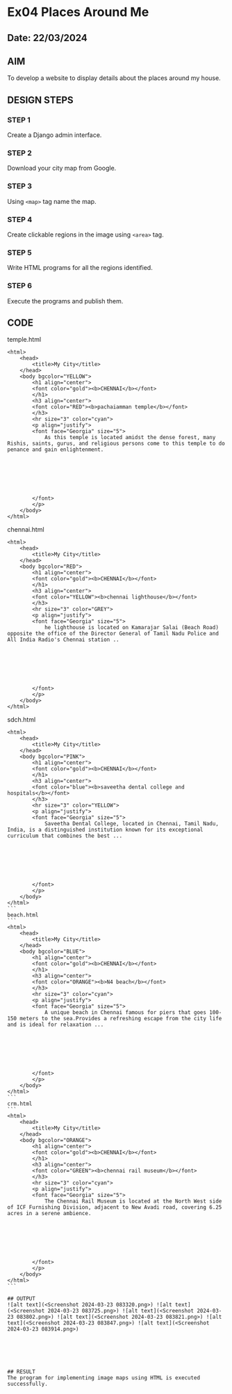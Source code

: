 # Ex04 Places Around Me
## Date: 22/03/2024

## AIM
To develop a website to display details about the places around my house.

## DESIGN STEPS

### STEP 1
Create a Django admin interface.

### STEP 2
Download your city map from Google.

### STEP 3
Using ```<map>``` tag name the map.

### STEP 4
Create clickable regions in the image using ```<area>``` tag.

### STEP 5
Write HTML programs for all the regions identified.

### STEP 6
Execute the programs and publish them.

## CODE
temple.html
```
<html>
    <head>
        <title>My City</title>
    </head>
    <body bgcolor="YELLOW">
        <h1 align="center">
        <font color="gold"><b>CHENNAI</b></font>
        </h1>
        <h3 align="center">
        <font color="RED"><b>pachaiamman temple</b></font>
        </h3>
        <hr size="3" color="cyan">
        <p align="justify">
        <font face="Georgia" size="5">
            As this temple is located amidst the dense forest, many Rishis, saints, gurus, and religious persons come to this temple to do penance and gain enlightenment.

            





        </font>
        </p>
    </body>
</html>
```
chennai.html
```
<html>
    <head>
        <title>My City</title>
    </head>
    <body bgcolor="RED">
        <h1 align="center">
        <font color="gold"><b>CHENNAI</b></font>
        </h1>
        <h3 align="center">
        <font color="YELLOW"><b>chennai lighthouse</b></font>
        </h3>
        <hr size="3" color="GREY">
        <p align="justify">
        <font face="Georgia" size="5">
            he lighthouse is located on Kamarajar Salai (Beach Road) opposite the office of the Director General of Tamil Nadu Police and All India Radio's Chennai station ..
            






        </font>
        </p>
    </body>
</html>
```
sdch.html
````
<html>
    <head>
        <title>My City</title>
    </head>
    <body bgcolor="PINK">
        <h1 align="center">
        <font color="gold"><b>CHENNAI</b></font>
        </h1>
        <h3 align="center">
        <font color="blue"><b>saveetha dental college and hospitals</b></font>
        </h3>
        <hr size="3" color="YELLOW">
        <p align="justify">
        <font face="Georgia" size="5">
            Saveetha Dental College, located in Chennai, Tamil Nadu, India, is a distinguished institution known for its exceptional curriculum that combines the best ...
            






        </font>
        </p>
    </body>
</html>
```
beach.html
```
<html>
    <head>
        <title>My City</title>
    </head>
    <body bgcolor="BLUE">
        <h1 align="center">
        <font color="gold"><b>CHENNAI</b></font>
        </h1>
        <h3 align="center">
        <font color="ORANGE"><b>N4 beach</b></font>
        </h3>
        <hr size="3" color="cyan">
        <p align="justify">
        <font face="Georgia" size="5">
            A unique beach in Chennai famous for piers that goes 100-150 meters to the sea.Provides a refreshing escape from the city life and is ideal for relaxation ...
            






        </font>
        </p>
    </body>
</html>
```
crm.html
```
<html>
    <head>
        <title>My City</title>
    </head>
    <body bgcolor="ORANGE">
        <h1 align="center">
        <font color="gold"><b>CHENNAI</b></font>
        </h1>
        <h3 align="center">
        <font color="GREEN"><b>chennai rail museum</b></font>
        </h3>
        <hr size="3" color="cyan">
        <p align="justify">
        <font face="Georgia" size="5">
            The Chennai Rail Museum is located at the North West side of ICF Furnishing Division, adjacent to New Avadi road, covering 6.25 acres in a serene ambience.
            






        </font>
        </p>
    </body>
</html>
```

## OUTPUT
![alt text](<Screenshot 2024-03-23 083320.png>) ![alt text](<Screenshot 2024-03-23 083725.png>) ![alt text](<Screenshot 2024-03-23 083802.png>) ![alt text](<Screenshot 2024-03-23 083821.png>) ![alt text](<Screenshot 2024-03-23 083847.png>) ![alt text](<Screenshot 2024-03-23 083914.png>)






## RESULT
The program for implementing image maps using HTML is executed successfully.
